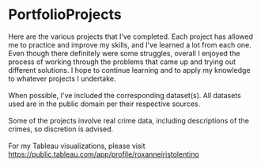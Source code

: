 # PortfolioProjects

Here are the various projects that I've completed. Each project has allowed me to practice and improve my skills, and I've learned a lot from each one. Even though there definitely were some struggles, overall I enjoyed the process of working through the problems that came up and trying out different solutions. I hope to continue learning and to apply my knowledge to whatever projects I undertake. 
<br />
<br />
When possible, I've included the corresponding dataset(s). All datasets used are in the public domain per their respective sources. 
<br />
<br />
Some of the projects involve real crime data, including descriptions of the crimes, so discretion is advised. 
<br />
<br />
For my Tableau visualizations, please visit https://public.tableau.com/app/profile/roxanneiristolentino
